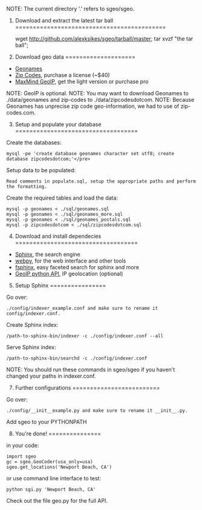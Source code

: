 ﻿NOTE: The current directory '.' refers to sgeo/sgeo.

1. Download and extract the latest tar ball
===========================================

    wget http://github.com/alexksikes/sgeo/tarball/master; tar xvzf "the tar ball";

2. Download geo data
====================

* [Geonames](http://download.geonames.org/export/dump/)
* [Zip Codes](http://www.zip-codes.com), purchase a license (~$40) 
* [MaxMind GeoIP](http://www.maxmind.com/app/geolitecity), get the light version or purchase pro

NOTE: GeoIP is optional.
NOTE: You may want to download Geonames to ./data/geonames and zip-codes to ./data/zipcodesdotcom. 
NOTE: Because Geonames has unprecise zip code geo-information, we had to use of zip-codes.com.

3. Setup and populate your database 
===================================

Create the databases:

    mysql -pe 'create database geonames character set utf8; create database zipcodesdotcom;'</pre>
            
Setup data to be populated:

    Read comments in populate.sql, setup the appropriate paths and perform the formatting.
        
Create the required tables and load the data:

    mysql -p geonames < ./sql/geonames.sql
    mysql -p geonames < ./sql/geonames_more.sql
    mysql -p geonames < ./sql/geonames_postals.sql
    mysql -p zipcodesdotcom < ./sql/zipcodesdotcom.sql

4. Download and install dependecies
===================================

* [Sphinx](http://sphinxsearch.com/downloads/), the search engine
* [webpy](http://webpy.org/download), for the web interface and other tools
* [fsphinx](http://github.com/alexksikes/fsphinx/tarball/master), easy faceted search for sphinx and more
* [GeoIP python API](http://www.maxmind.com/app/python), IP geolocation (optional)
    
5. Setup Sphinx
================

Go over: 

    ./config/indexer_example.conf and make sure to rename it config/indexer.conf.

Create Sphinx index:

    /path-to-sphinx-bin/indexer -c ./config/indexer.conf --all

Serve Sphinx index:

    /path-to-sphinx-bin/searchd -c ./config/indexer.conf

NOTE: You should run these commands in sgeo/sgeo if you haven't changed your paths in indexer.conf.

7. Further configurations
=========================
    
Go over: 

    ./config/__init__example.py and make sure to rename it __init__.py.

Add sgeo to your PYTHONPATH

8. You're done!
===============

in your code:

    import sgeo
    gc = sgeo.GeoCoder(usa_only=usa)
    sgeo.get_locations('Newport Beach, CA')

or use command line interface to test:

    python sgi.py 'Newport Beach, CA'

Check out the file geo.py for the full API.